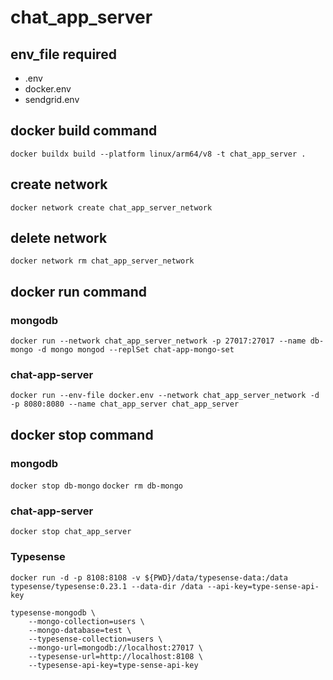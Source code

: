 # chat_app_server

## env_file required

- .env
- docker.env
- sendgrid.env

## docker build command

`docker buildx build --platform linux/arm64/v8 -t chat_app_server .`

## create network

`docker network create chat_app_server_network`

## delete network

`docker network rm chat_app_server_network`

## docker run command

### mongodb

`docker run --network chat_app_server_network -p 27017:27017 --name db-mongo -d mongo mongod --replSet chat-app-mongo-set`

### chat-app-server

`docker run --env-file docker.env --network chat_app_server_network -d -p 8080:8080 --name chat_app_server chat_app_server `

## docker stop command

### mongodb

`docker stop db-mongo`
`docker rm db-mongo`

### chat-app-server

`docker stop chat_app_server`

### Typesense

`docker run -d -p 8108:8108 -v ${PWD}/data/typesense-data:/data typesense/typesense:0.23.1 --data-dir /data --api-key=type-sense-api-key`

```
typesense-mongodb \
    --mongo-collection=users \
    --mongo-database=test \
    --typesense-collection=users \
    --mongo-url=mongodb://localhost:27017 \
    --typesense-url=http://localhost:8108 \
    --typesense-api-key=type-sense-api-key
```
